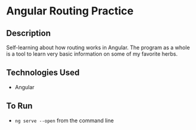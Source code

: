 # Angular Routing Practice

## Description

Self-learning about how routing works in Angular. The program as a whole is a tool to learn very basic information on some of my favorite herbs.

## Technologies Used

- Angular

## To Run

- `ng serve --open` from the command line